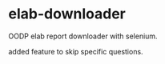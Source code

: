 # elab-downloader

OODP elab report downloader with selenium.

added feature to skip specific questions. 
